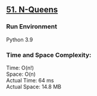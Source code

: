 ## [51. N-Queens](https://leetcode.com/problems/n-queens/)

### Run Environment
Python 3.9

### Time and Space Complexity:
Time: O(n!)  
Space: O(n)  
Actual Time: 64 ms  
Actual Space: 14.8 MB
